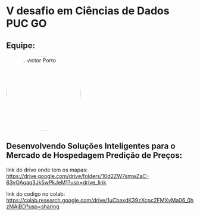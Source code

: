 # V desafio em Ciências de Dados PUC GO

## Equipe:

<img src="https://avatars.githubusercontent.com/u/98399932?v=4" alt="João Victor Porto" height="auto" width="200" style="border-radius:50%; max-width: 100%;">



## Desenvolvendo Soluções Inteligentes para o Mercado de Hospedagem Predição de Preços:


link do drive onde tem os mapas: https://drive.google.com/drive/folders/10d2ZW7smwZaC-63vOAqaq3Jk5wPkJeM1?usp=drive_link

link do codigo no colab: https://colab.research.google.com/drive/1uCbaxdK39zXcpc2FMXvMa06_0hzMAiBD?usp=sharing
